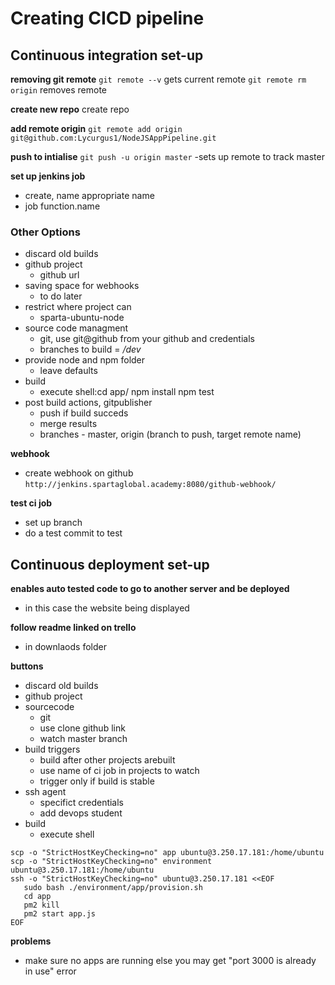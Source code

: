 # Creating CICD pipeline

## Continuous integration set-up
**removing git remote**
```git remote --v``` gets current remote
```git remote rm origin``` removes remote

**create new repo**
create repo

**add remote origin**
```git remote add origin git@github.com:Lycurgus1/NodeJSAppPipeline.git```

**push to intialise**
```git push -u origin master```
-sets up remote to track master

**set up jenkins job**
- create, name appropriate name
- job function.name

### Other Options
- discard old builds
- github project 
	- github url
- saving space for webhooks
	- to do later
- restrict where project can
	- sparta-ubuntu-node
- source code managment
	- git, use git@github from your github and credentials
	- branches to build = */dev*
- provide node and npm folder
	- leave defaults
- build
	- execute shell:cd app/
	npm install
	npm test 
- post build actions, gitpublisher
	- push if build succeds
	- merge results
	- branches - master, origin (branch to push, target remote name)

**webhook**
- create webhook on github
```http://jenkins.spartaglobal.academy:8080/github-webhook/```

**test ci job**
- set up branch
- do a test commit to test

## Continuous deployment set-up
**enables auto tested code to go to another server and be deployed**
- in this case the website being displayed

**follow readme linked on trello**
- in downlaods folder

**buttons**
- discard old builds
- github project
- sourcecode
	- git
	- use clone github link
	- watch master branch
- build triggers
	- build after other projects arebuilt
	- use name of ci job in projects to watch
	- trigger only if build is stable
- ssh agent
	- specifict credentials
	- add devops student
- build
	- execute shell
 ```
scp -o "StrictHostKeyChecking=no" app ubuntu@3.250.17.181:/home/ubuntu
scp -o "StrictHostKeyChecking=no" environment ubuntu@3.250.17.181:/home/ubuntu
ssh -o "StrictHostKeyChecking=no" ubuntu@3.250.17.181 <<EOF
    sudo bash ./environment/app/provision.sh
    cd app
    pm2 kill
    pm2 start app.js
EOF
```

**problems**
- make sure no apps are running else you may get "port 3000 is already in use" error
